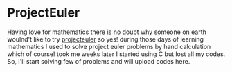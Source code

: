 # ProjectEuler
Having love for mathematics there is no doubt why someone on earth woulnd't like to try [projecteuler](projecteuler.net) so yes! during those days of learning mathematics I used to solve project euler problems by hand calculation which of course! took me weeks later I started using C but lost all my codes. So, I'll start solving few of problems and will upload codes here.
